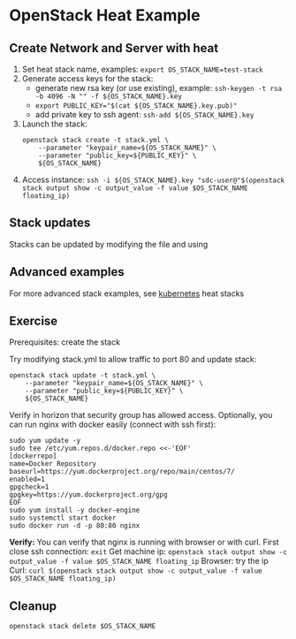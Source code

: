 # OpenStack Heat Example

## Create Network and Server with heat
1. Set heat stack name, examples: `export OS_STACK_NAME=test-stack`
2. Generate access keys for the stack:
     - generate new rsa key (or use existing), example: `ssh-keygen -t rsa -b 4096 -N "" -f ${OS_STACK_NAME}.key`
     - `export PUBLIC_KEY="$(cat ${OS_STACK_NAME}.key.pub)"`
     - add private key to ssh agent: `ssh-add ${OS_STACK_NAME}.key`
3. Launch the stack:   
    ```
    openstack stack create -t stack.yml \
        --parameter "keypair_name=${OS_STACK_NAME}" \
        --parameter "public_key=${PUBLIC_KEY}" \
        ${OS_STACK_NAME}
    ```
4. Access instance: `ssh -i ${OS_STACK_NAME}.key "sdc-user@"$(openstack stack output show -c output_value -f value $OS_STACK_NAME floating_ip)`

## Stack updates

Stacks can be updated by modifying the file and using 

## Advanced examples

For more advanced stack examples, see [kubernetes](https://github.devcloud.elisa.fi/sdc/kubernetes/tree/release-1.3.6) heat stacks

## Exercise

Prerequisites: create the stack

Try modifying stack.yml to allow traffic to port 80 and update stack:
```
openstack stack update -t stack.yml \
    --parameter "keypair_name=${OS_STACK_NAME}" \
    --parameter "public_key=${PUBLIC_KEY}" \
    ${OS_STACK_NAME}
```
Verify in horizon that security group has allowed access.
Optionally, you can run nginx with docker easily (connect with ssh first):
```
sudo yum update -y
sudo tee /etc/yum.repos.d/docker.repo <<-'EOF'
[dockerrepo]
name=Docker Repository
baseurl=https://yum.dockerproject.org/repo/main/centos/7/
enabled=1
gpgcheck=1
gpgkey=https://yum.dockerproject.org/gpg
EOF
sudo yum install -y docker-engine
sudo systemctl start docker
sudo docker run -d -p 80:80 nginx
```

**Verify:**
You can verify that nginx is running with browser or with curl. 
First close ssh connection: `exit`
Get machine ip: `openstack stack output show -c output_value -f value $OS_STACK_NAME floating_ip`
Browser: try the ip
Curl: `curl $(openstack stack output show -c output_value -f value $OS_STACK_NAME floating_ip)`


## Cleanup

```
openstack stack delete $OS_STACK_NAME
```

